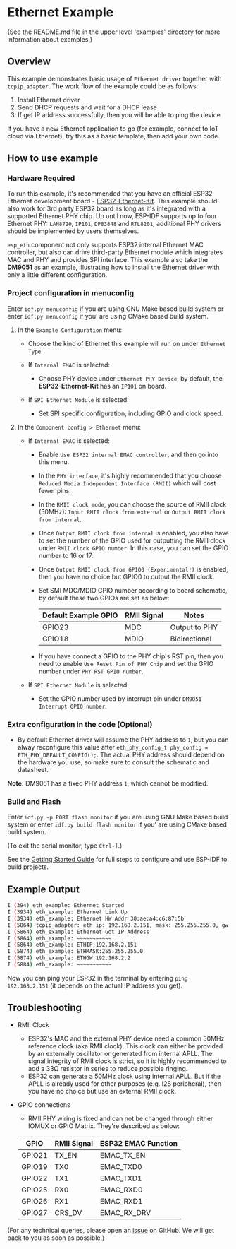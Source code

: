 # Ethernet Example
(See the README.md file in the upper level 'examples' directory for more information about examples.)

## Overview

This example demonstrates basic usage of `Ethernet driver` together with `tcpip_adapter`. The work flow of the example could be as follows:

1. Install Ethernet driver
2. Send DHCP requests and wait for a DHCP lease
3. If get IP address successfully, then you will be able to ping the device

If you have a new Ethernet application to go (for example, connect to IoT cloud via Ethernet), try this as a basic template, then add your own code.

## How to use example

### Hardware Required

To run this example, it's recommended that you have an official ESP32 Ethernet development board - [ESP32-Ethernet-Kit](https://docs.espressif.com/projects/esp-idf/en/latest/hw-reference/get-started-ethernet-kit.html). This example should also work for 3rd party ESP32 board as long as it's integrated with a supported Ethernet PHY chip. Up until now, ESP-IDF supports up to four Ethernet PHY: `LAN8720`, `IP101`, `DP83848` and `RTL8201`, additional PHY drivers should be implemented by users themselves.

`esp_eth` component not only supports ESP32 internal Ethernet MAC controller, but also can drive third-party Ethernet module which integrates MAC and PHY and provides SPI interface. This example also take the **DM9051** as an example, illustrating how to install the Ethernet driver with only a little different configuration.

### Project configuration in menuconfig

Enter `idf.py menuconfig` if you are using GNU Make based build system or enter `idf.py menuconfig` if you' are using CMake based build system.

1. In the `Example Configuration` menu:
    * Choose the kind of Ethernet this example will run on under `Ethernet Type`.
    * If `Internal EMAC` is selected:
        * Choose PHY device under `Ethernet PHY Device`, by default, the **ESP32-Ethernet-Kit** has an `IP101` on board.

    * If `SPI Ethernet Module` is selected:
        * Set SPI specific configuration, including GPIO and clock speed.

2. In the `Component config > Ethernet` menu:
    * If `Internal EMAC` is selected:
        * Enable `Use ESP32 internal EMAC controller`, and then go into this menu.
        * In the `PHY interface`, it's highly recommended that you choose `Reduced Media Independent Interface (RMII)` which will cost fewer pins.
        * In the `RMII clock mode`, you can choose the source of RMII clock (50MHz): `Input RMII clock from external` or `Output RMII clock from internal`.
        * Once `Output RMII clock from internal` is enabled, you also have to set the number of the GPIO used for outputting the RMII clock under `RMII clock GPIO number`. In this case, you can set the GPIO number to 16 or 17.
        * Once `Output RMII clock from GPIO0 (Experimental!)` is enabled, then you have no choice but GPIO0 to output the RMII clock.
        * Set SMI MDC/MDIO GPIO number according to board schematic, by default these two GPIOs are set as below:

            | Default Example GPIO | RMII Signal | Notes         |
            | -------------------- | ----------- | ------------- |
            | GPIO23               | MDC         | Output to PHY |
            | GPIO18               | MDIO        | Bidirectional |

        * If you have connect a GPIO to the PHY chip's RST pin, then you need to enable `Use Reset Pin of PHY Chip` and set the GPIO number under `PHY RST GPIO number`.

    * If `SPI Ethernet Module` is selected:
        * Set the GPIO number used by interrupt pin under `DM9051 Interrupt GPIO number`.


### Extra configuration in the code (Optional)

* By default Ethernet driver will assume the PHY address to `1`, but you can alway reconfigure this value after `eth_phy_config_t phy_config = ETH_PHY_DEFAULT_CONFIG();`. The actual PHY address should depend on the hardware you use, so make sure to consult the schematic and datasheet.

**Note:** DM9051 has a fixed PHY address `1`, which cannot be modified.
  
### Build and Flash

Enter `idf.py -p PORT flash monitor` if you are using GNU Make based build system or enter `idf.py build flash monitor` if you' are using CMake based build system.

(To exit the serial monitor, type ``Ctrl-]``.)

See the [Getting Started Guide](https://docs.espressif.com/projects/esp-idf/en/latest/get-started/index.html) for full steps to configure and use ESP-IDF to build projects.

## Example Output

```bash
I (394) eth_example: Ethernet Started
I (3934) eth_example: Ethernet Link Up
I (3934) eth_example: Ethernet HW Addr 30:ae:a4:c6:87:5b
I (5864) tcpip_adapter: eth ip: 192.168.2.151, mask: 255.255.255.0, gw: 192.168.2.2
I (5864) eth_example: Ethernet Got IP Address
I (5864) eth_example: ~~~~~~~~~~~
I (5864) eth_example: ETHIP:192.168.2.151
I (5874) eth_example: ETHMASK:255.255.255.0
I (5874) eth_example: ETHGW:192.168.2.2
I (5884) eth_example: ~~~~~~~~~~~
```

Now you can ping your ESP32 in the terminal by entering `ping 192.168.2.151` (it depends on the actual IP address you get).

## Troubleshooting

* RMII Clock
  * ESP32's MAC and the external PHY device need a common 50MHz reference clock (aka RMII clock). This clock can either be provided by an externally oscillator or generated from internal APLL. The signal integrity of RMII clock is strict, so it is highly recommended to add a 33Ω resistor in series to reduce possible ringing.
  * ESP32 can generate a 50MHz clock using internal APLL. But if the APLL is already used for other purposes (e.g. I2S peripheral), then you have no choice but use an external RMII clock.

* GPIO connections
  * RMII PHY wiring is fixed and can not be changed through either IOMUX or GPIO Matrix. They're described as below:

  | GPIO   | RMII Signal | ESP32 EMAC Function |
  | ------ | ----------- | ------------------- |
  | GPIO21 | TX_EN       | EMAC_TX_EN          |
  | GPIO19 | TX0         | EMAC_TXD0           |
  | GPIO22 | TX1         | EMAC_TXD1           |
  | GPIO25 | RX0         | EMAC_RXD0           |
  | GPIO26 | RX1         | EMAC_RXD1           |
  | GPIO27 | CRS_DV      | EMAC_RX_DRV         |

(For any technical queries, please open an [issue](https://github.com/espressif/esp-idf/issues) on GitHub. We will get back to you as soon as possible.)
